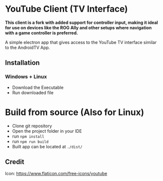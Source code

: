 # YouTube Client (TV Interface)

**This client is a fork with added support for controller input, making it ideal for use on devices like the ROG Ally and other setups where navigation with a game controller is preferred.**

A simple electron app that gives access to the YouTube TV interface similar to the AndroidTV App. 

## Installation 
### Windows + Linux
* Download the Executable 
* Run downloaded file

# Build from source (Also for Linux)
* Clone git repository
* Open the project folder in your IDE
* run ```npm install```
* run ```npm run build```
* Built app can be located at ```./dist/```

## Credit
Icon: https://www.flaticon.com/free-icons/youtube